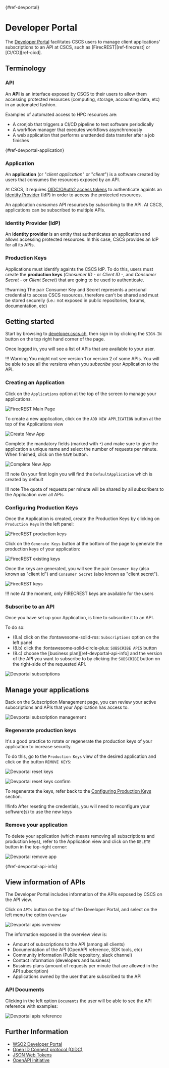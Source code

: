 [](){#ref-devportal}
# Developer Portal

The [Developer Portal](https://developer.cscs.ch) facilitates CSCS users to manage client applications' subscriptions to an API at CSCS, such as [FirecREST][ref-firecrest] or [CI/CD][ref-cicd].

## Terminology

### API

An **API** is an interface exposed by CSCS to their users to allow them accessing protected resources (computing, storage, accounting data, etc) in an automated fashion.

Examples of automated access to HPC resources are:

- A cronjob that triggers a CI/CD pipeline to test software periodically
- A workflow manager that executes workflows asynchronously
- A web application that performs unattended data transfer after a job finishes

[](){#ref-devportal-application}
### Application

An **application** (or "*client application*" or "*client*") is a software created by users that consumes the resources exposed by an API.

At CSCS, it requires [OIDC/OAuth2 access tokens](https://datatracker.ietf.org/doc/html/rfc6749#section-1.4) to authenticate againts an [Identity Provider](#identity-provider-idp) (IdP) in order to access the protected resources.

An application *consumes* API resources by *subscribing* to the API. At CSCS, applications can be subscribed to multiple APIs.

### Identity Provider (IdP)

An **identity provider** is an entity that authenticates an application and allows accessing protected resources. In this case, CSCS provides an IdP for all its APIs.

### Production Keys

Applications must identify againts the CSCS IdP. To do this, users must create the **production keys** (*Consumer ID* - or *Client ID* -, and *Consumer Secret* - or *Client Secret*) that are going to be used to authenticate.

!!!warning
    The pair Consumer Key and Secret represents a personal credential to access CSCS resources, therefore can't be shared and must be stored securelly (i.e.: not exposed in public repositories, forums, documentation, etc)

## Getting started

Start by browsing to [developer.cscs.ch](https://developer.cscs.ch), then sign in by clicking the `SIGN-IN` button on the top right hand corner of the page.

Once logged in, you will see a list of APIs that are available to your user.

!!! Warning
    You might not see version 1 or version 2 of some APIs. You will be able to see all the versions when you *subscribe* your Application to the API.

### Creating an Application

Click on the `Applications` option at the top of the screen to manage your applications.

![FirecREST Main Page](../images/services/devportal-apis.png)

To create a new application, click on the `ADD NEW APPLICATION` button at the top of the Applications view

![Create New App](../images/services/devportal-create-new-app.png)

Complete the mandatory fields (marked with `*`) and make sure to give the application a unique name and select the number of requests per minute.
When finished, click on the `SAVE` button.

![Complete New App](../images/services/devportal-complete-new-app.png)

!!! note
    On your first login you will find the `DefaultApplication` which is created by default

!!! note
    The quota of requests per minute will be shared by all subscribers to the Application over all APIs

### Configuring Production Keys

Once the Application is created, create the Production Keys by clicking on `Production Keys` in the left panel:

![FirecREST production keys](../images/services/devportal-keys.png)

Click on the `Generate Keys` button at the bottom of the page to generate the production keys of your application:

![FirecREST existing keys](../images/services/devportal-generate-keys.png)

Once the keys are generated, you will see the pair `Consumer Key` (also known as "client id") and `Consumer Secret` (also known as "client secret").

![FirecREST keys](../images/services/devportal-keys-overview.png)

!!! note
    At the moment, only FIRECREST keys are available for the users

### Subscribe to an API

Once you have set up your Application, is time to subscribe it to an API.

To do so:

* (8.a) click on the :fontawesome-solid-rss: `Subscriptions` option on the left panel
* (8.b) click the :fontawesome-solid-circle-plus: `SUBSCRIBE APIS` button
* (8.c) choose the [business plan][ref-devportal-api-info] and the version of the API you want to subscribe to by clicking the `SUBSCRIBE` button on the right-side of the requested API.

![Devportal subscriptions](../images/services/devportal-api-subscriptions.png)

## Manage your applications

Back on the Subscription Management page, you can review your active subscriptions and APIs that your Application has access to.

![Devportal subscription management](../images/services/devportal-api-subscriptions-management.png)

### Regenerate production keys

It's a good practice to rotate or regenerate the production keys of your application to increase security.

To do this, go to the `Production Keys` view of the desired application and click on the button `REMOVE KEYS`:

![Devportal reset keys](../images/services/devportal-regenerate-keys-01.png)

![Devportal reset keys confirm](../images/services/devportal-regenerate-keys-02.png)

To regenerate the keys, refer back to the [Configuring Production Keys](#configuring-production-keys) section.

!!!info
    After reseting the credentials, you will need to reconfigure your software(s) to use the new keys

### Remove your application

To delete your application (which means removing all subscriptions and production keys), refer to the Application view and click on the `DELETE` button in the top-right corner:

![Devportal remove app](../images/services/devportal-remove-app.png)

[](){#ref-devportal-api-info}
## View information of APIs

The Developer Portal includes information of the APIs exposed by CSCS on the API view.

Click on `APIs` button on the top of the Developer Portal, and select on the left menu the option `Overview`

![Devportal apis overview](../images/services/devportal-api-overview.png)

The information exposed in the overview view is:

* Amount of subscriptions to the API (among all clients)
* Documentation of the API (OpenAPI reference, SDK tools, etc)
* Community information (Public repository, slack channel)
* Contact information (developers and business)
* Bussines plans (amount of requests per minute that are allowed in the API subscription)
* Applications owned by the user that are subscribed to the API


### API Documents

Clicking in the left option `Documents` the user will be able to see the API reference with examples:

![Devportal apis reference](../images/services/devportal-api-docs.png)

## Further Information

* [WSO2 Developer Portal](https://apim.docs.wso2.com/en/4.4.0/consume/consume-api-overview/)
* [Open ID Connect protocol (OIDC)](https://openid.net/developers/how-connect-works/)
* [JSON Web Tokens](https://www.jwt.io/introduction#what-is-json-web-token)
* [OpenAPI initiative](https://www.openapis.org/what-is-openapi)